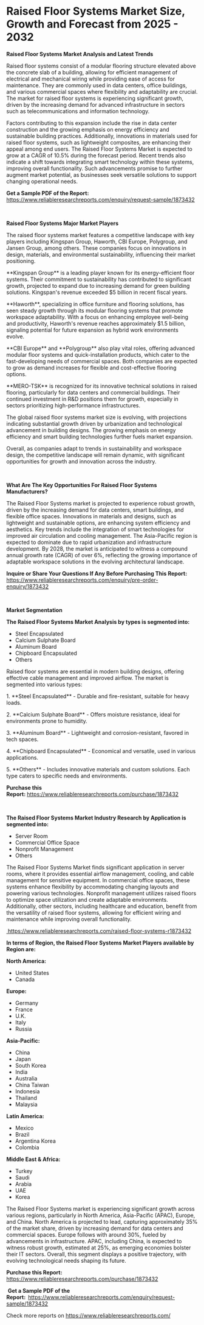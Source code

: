 <p><h1>Raised Floor Systems Market Size, Growth and Forecast from 2025 - 2032</h1></p><p><strong>Raised Floor Systems Market Analysis and Latest Trends</strong></p>
<p><p>Raised floor systems consist of a modular flooring structure elevated above the concrete slab of a building, allowing for efficient management of electrical and mechanical wiring while providing ease of access for maintenance. They are commonly used in data centers, office buildings, and various commercial spaces where flexibility and adaptability are crucial. The market for raised floor systems is experiencing significant growth, driven by the increasing demand for advanced infrastructure in sectors such as telecommunications and information technology. </p><p>Factors contributing to this expansion include the rise in data center construction and the growing emphasis on energy efficiency and sustainable building practices. Additionally, innovations in materials used for raised floor systems, such as lightweight composites, are enhancing their appeal among end users. The Raised Floor Systems Market is expected to grow at a CAGR of 10.5% during the forecast period. Recent trends also indicate a shift towards integrating smart technology within these systems, improving overall functionality. Such advancements promise to further augment market potential, as businesses seek versatile solutions to support changing operational needs.</p></p>
<p><strong>Get a Sample PDF of the Report:&nbsp;</strong> <a href="https://www.reliableresearchreports.com/enquiry/request-sample/1873432?utm_campaign=2215&utm_medium=2&utm_source=Github&utm_content=ia&utm_term=31032025&utm_id=raised-floor-systems">https://www.reliableresearchreports.com/enquiry/request-sample/1873432</a></p>
<p>&nbsp;</p>
<p><strong>Raised Floor Systems Major Market Players</strong></p>
<p><p>The raised floor systems market features a competitive landscape with key players including Kingspan Group, Haworth, CBI Europe, Polygroup, and Jansen Group, among others. These companies focus on innovations in design, materials, and environmental sustainability, influencing their market positioning.</p><p>**Kingspan Group** is a leading player known for its energy-efficient floor systems. Their commitment to sustainability has contributed to significant growth, projected to expand due to increasing demand for green building solutions. Kingspan's revenue exceeded $5 billion in recent fiscal years.</p><p>**Haworth**, specializing in office furniture and flooring solutions, has seen steady growth through its modular flooring systems that promote workspace adaptability. With a focus on enhancing employee well-being and productivity, Haworth's revenue reaches approximately $1.5 billion, signaling potential for future expansion as hybrid work environments evolve.</p><p>**CBI Europe** and **Polygroup** also play vital roles, offering advanced modular floor systems and quick-installation products, which cater to the fast-developing needs of commercial spaces. Both companies are expected to grow as demand increases for flexible and cost-effective flooring options.</p><p>**MERO-TSK** is recognized for its innovative technical solutions in raised flooring, particularly for data centers and commercial buildings. Their continued investment in R&D positions them for growth, especially in sectors prioritizing high-performance infrastructures.</p><p>The global raised floor systems market size is evolving, with projections indicating substantial growth driven by urbanization and technological advancement in building designs. The growing emphasis on energy efficiency and smart building technologies further fuels market expansion.</p><p>Overall, as companies adapt to trends in sustainability and workspace design, the competitive landscape will remain dynamic, with significant opportunities for growth and innovation across the industry.</p></p>
<p>&nbsp;</p>
<p><strong>What Are The Key Opportunities For Raised Floor Systems Manufacturers?</strong></p>
<p><p>The Raised Floor Systems market is projected to experience robust growth, driven by the increasing demand for data centers, smart buildings, and flexible office spaces. Innovations in materials and designs, such as lightweight and sustainable options, are enhancing system efficiency and aesthetics. Key trends include the integration of smart technologies for improved air circulation and cooling management. The Asia-Pacific region is expected to dominate due to rapid urbanization and infrastructure development. By 2028, the market is anticipated to witness a compound annual growth rate (CAGR) of over 6%, reflecting the growing importance of adaptable workspace solutions in the evolving architectural landscape.</p></p>
<p><strong>Inquire or Share Your Questions If Any Before Purchasing This Report:</strong> <a href="https://www.reliableresearchreports.com/enquiry/pre-order-enquiry/1873432?utm_campaign=2215&utm_medium=2&utm_source=Github&utm_content=ia&utm_term=31032025&utm_id=raised-floor-systems">https://www.reliableresearchreports.com/enquiry/pre-order-enquiry/1873432</a></p>
<p>&nbsp;</p>
<p><strong>Market Segmentation</strong></p>
<p><strong>The Raised Floor Systems Market Analysis by types is segmented into:</strong></p>
<p><ul><li>Steel Encapsulated</li><li>Calcium Sulphate Board</li><li>Aluminum Board</li><li>Chipboard Encapsulated</li><li>Others</li></ul></p>
<p><p>Raised floor systems are essential in modern building designs, offering effective cable management and improved airflow. The market is segmented into various types: </p><p>1. **Steel Encapsulated** - Durable and fire-resistant, suitable for heavy loads. </p><p>2. **Calcium Sulphate Board** - Offers moisture resistance, ideal for environments prone to humidity. </p><p>3. **Aluminum Board** - Lightweight and corrosion-resistant, favored in tech spaces. </p><p>4. **Chipboard Encapsulated** - Economical and versatile, used in various applications. </p><p>5. **Others** - Includes innovative materials and custom solutions. Each type caters to specific needs and environments.</p></p>
<p><strong>Purchase this Report:&nbsp;</strong><a href="https://www.reliableresearchreports.com/purchase/1873432?utm_campaign=2215&utm_medium=2&utm_source=Github&utm_content=ia&utm_term=31032025&utm_id=raised-floor-systems">https://www.reliableresearchreports.com/purchase/1873432</a></p>
<p>&nbsp;</p>
<p><strong>The Raised Floor Systems Market Industry Research by Application is segmented into:</strong></p>
<p><ul><li>Server Room</li><li>Commercial Office Space</li><li>Nonprofit Management</li><li>Others</li></ul></p>
<p><p>The Raised Floor Systems Market finds significant application in server rooms, where it provides essential airflow management, cooling, and cable management for sensitive equipment. In commercial office spaces, these systems enhance flexibility by accommodating changing layouts and powering various technologies. Nonprofit management utilizes raised floors to optimize space utilization and create adaptable environments. Additionally, other sectors, including healthcare and education, benefit from the versatility of raised floor systems, allowing for efficient wiring and maintenance while improving overall functionality.</p></p>
<p><a href="https://www.reliableresearchreports.com/raised-floor-systems-r1873432?utm_campaign=2215&utm_medium=2&utm_source=Github&utm_content=ia&utm_term=31032025&utm_id=raised-floor-systems">&nbsp;https://www.reliableresearchreports.com/raised-floor-systems-r1873432</a></p>
<p><strong>In terms of Region, the Raised Floor Systems Market Players available by Region are:</strong></p>
<p>
    <p> <strong> North America: </strong>
        <ul>
            <li>United States</li>
            <li>Canada</li>
        </ul>
        </p> 
    <p> <strong> Europe: </strong>
        <ul>
            <li>Germany</li>
            <li>France</li>
            <li>U.K.</li>
            <li>Italy</li>
            <li>Russia</li>
        </ul>
        </p> 
    <p> <strong> Asia-Pacific: </strong>
        <ul>
            <li>China</li>
            <li>Japan</li>
            <li>South Korea</li>
            <li>India</li>
            <li>Australia</li>
            <li>China Taiwan</li>
            <li>Indonesia</li>
            <li>Thailand</li>
            <li>Malaysia</li>
        </ul>
        </p> 
    <p> <strong> Latin America: </strong>
        <ul>
            <li>Mexico</li>
            <li>Brazil</li>
            <li>Argentina Korea</li>
            <li>Colombia</li>
        </ul>
        </p> 
    <p> <strong> Middle East & Africa: </strong>
        <ul>
            <li>Turkey</li>
            <li>Saudi</li>
            <li>Arabia</li>
            <li>UAE</li>
            <li>Korea</li>
        </ul>
    </p>
    </p>
<p><p>The Raised Floor Systems market is experiencing significant growth across various regions, particularly in North America, Asia-Pacific (APAC), Europe, and China. North America is projected to lead, capturing approximately 35% of the market share, driven by increasing demand for data centers and commercial spaces. Europe follows with around 30%, fueled by advancements in infrastructure. APAC, including China, is expected to witness robust growth, estimated at 25%, as emerging economies bolster their IT sectors. Overall, this segment displays a positive trajectory, with evolving technological needs shaping its future.</p></p>
<p><strong>Purchase this Report: </strong><a href="https://www.reliableresearchreports.com/purchase/1873432?utm_campaign=2215&utm_medium=2&utm_source=Github&utm_content=ia&utm_term=31032025&utm_id=raised-floor-systems">https://www.reliableresearchreports.com/purchase/1873432</a></p>
<p>&nbsp;<strong>Get a Sample PDF of the Report:&nbsp;&nbsp;</strong><a href="https://www.reliableresearchreports.com/enquiry/request-sample/1873432?utm_campaign=2215&utm_medium=2&utm_source=Github&utm_content=ia&utm_term=31032025&utm_id=raised-floor-systems">https://www.reliableresearchreports.com/enquiry/request-sample/1873432</a></p>
<p><strong></strong></p>
<p>Check more reports on <a href="https://www.reliableresearchreports.com/?utm_campaign=2215&utm_medium=2&utm_source=Github&utm_content=ia&utm_term=31032025&utm_id=raised-floor-systems">https://www.reliableresearchreports.com/</a></p>